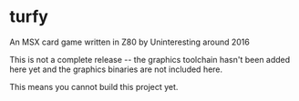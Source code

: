 # turfy
An MSX card game written in Z80 by Uninteresting around 2016

This is not a complete release -- the graphics toolchain hasn't been added here
yet and the graphics binaries are not included here.

This means you cannot build this project yet.

